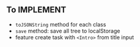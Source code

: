 ## To IMPLEMENT
- `toJSONString` method for each class
- `save` method: save all tree to localStorage
- feature create task with `<Intro>` from title input